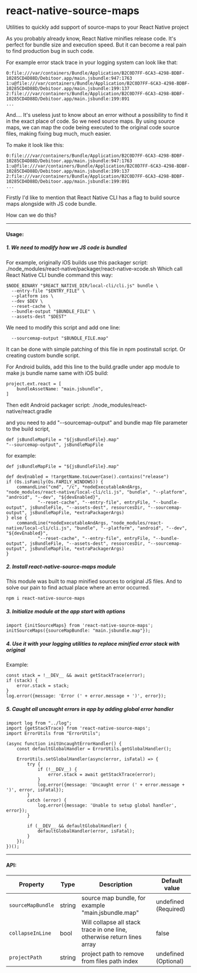 # react-native-source-maps
Utilities to quickly add support of source-maps to your React Native project

As you probably already know, React Native minifies release code. 
It's perfect for bundle size and execution speed. 
But it can become a real pain to find production bug in such code.

For example error stack trace in your logging system can look like that:
```
0:file:///var/containers/Bundle/Application/B2C0D7FF-6CA3-4298-BDBF-10285CD4D88D/Debitoor.app/main.jsbundle:947:1763
1:u@file:///var/containers/Bundle/Application/B2C0D7FF-6CA3-4298-BDBF-10285CD4D88D/Debitoor.app/main.jsbundle:199:137
2:file:///var/containers/Bundle/Application/B2C0D7FF-6CA3-4298-BDBF-10285CD4D88D/Debitoor.app/main.jsbundle:199:891
...
```

And....
It's useless just to know about an error without a possibility to find it in the exact place of code. So we need source maps.
By using source maps, we can map the code being executed to the original code source files, making fixing bug much, much easier.

To make it look like this:
```
0:file:///var/containers/Bundle/Application/B2C0D7FF-6CA3-4298-BDBF-10285CD4D88D/Debitoor.app/main.jsbundle:947:1763
1:u@file:///var/containers/Bundle/Application/B2C0D7FF-6CA3-4298-BDBF-10285CD4D88D/Debitoor.app/main.jsbundle:199:137
2:file:///var/containers/Bundle/Application/B2C0D7FF-6CA3-4298-BDBF-10285CD4D88D/Debitoor.app/main.jsbundle:199:891
...
```

Firstly I'd like to mention that React Native CLI has a flag to build source maps alongside with JS code bundle.

How can we do this?

----------
#### Usage: 
##### 1. We need to modify how we JS code is bundled

For example, originally iOS builds use this packager script:
./node_modules/react-native/packager/react-native-xcode.sh
Which call React Native CLI bundle command this way:
```
$NODE_BINARY "$REACT_NATIVE_DIR/local-cli/cli.js" bundle \
  --entry-file "$ENTRY_FILE" \
  --platform ios \
  --dev $DEV \
  --reset-cache \
  --bundle-output "$BUNDLE_FILE" \
  --assets-dest "$DEST"
```
We need to modify this script and add one line:
```
  --sourcemap-output "$BUNDLE_FILE.map"
```
It can be done with simple patching of this file in npm postinstall script. Or creating custom bundle script.

For Android builds, add this line to the build.gradle under app module to make js bundle name same with iOS build:
```
project.ext.react = [
    bundleAssetName: "main.jsbundle",
]
```
Then edit Android packager script: ./node_modules/react-native/react.gradle

and you need to add "--sourcemap-output" and bundle map file parameter to the build script,
```
def jsBundleMapFile = "${jsBundleFile}.map"
"--sourcemap-output", jsBundleMapFile
```

for example:
```
def jsBundleMapFile = "${jsBundleFile}.map"

def devEnabled = !targetName.toLowerCase().contains("release")
if (Os.isFamily(Os.FAMILY_WINDOWS)) {
    commandLine("cmd", "/c", *nodeExecutableAndArgs, "node_modules/react-native/local-cli/cli.js", "bundle", "--platform", "android", "--dev", "${devEnabled}",
            "--reset-cache", "--entry-file", entryFile, "--bundle-output", jsBundleFile, "--assets-dest", resourcesDir, "--sourcemap-output", jsBundleMapFile, *extraPackagerArgs)
} else {
    commandLine(*nodeExecutableAndArgs, "node_modules/react-native/local-cli/cli.js", "bundle", "--platform", "android", "--dev", "${devEnabled}",
            "--reset-cache", "--entry-file", entryFile, "--bundle-output", jsBundleFile, "--assets-dest", resourcesDir, "--sourcemap-output", jsBundleMapFile, *extraPackagerArgs)
}
```

##### 2. Install react-native-source-maps module
This module was built to map minified sources to original JS files. 
And to solve our pain to find actual place where an error occurred. 

`npm i react-native-source-maps`

##### 3. Initialize module at the app start with options
```
import {initSourceMaps} from 'react-native-source-maps';
initSourceMaps({sourceMapBundle: "main.jsbundle.map"});
```

##### 4. Use it with your logging utilities to replace minified error stack with original
Example:
```
const stack = !__DEV__ && await getStackTrace(error);
if (stack) {
    error.stack = stack;
}
log.error({message: 'Error (' + error.message + ')', error});
```

##### 5. Caught all uncaught errors in app by adding global error handler
```
import log from "../log";
import {getStackTrace} from 'react-native-source-maps';
import ErrorUtils from "ErrorUtils";

(async function initUncaughtErrorHandler() {
    const defaultGlobalHandler = ErrorUtils.getGlobalHandler();

    ErrorUtils.setGlobalHandler(async(error, isFatal) => {
        try {
            if (!__DEV__) {
                error.stack = await getStackTrace(error);
            }
            log.error({message: 'Uncaught error (' + error.message + ')', error, isFatal});
        }
        catch (error) {
            log.error({message: 'Unable to setup global handler', error});
        }

        if (__DEV__ && defaultGlobalHandler) {
            defaultGlobalHandler(error, isFatal);
        }
    });
})();
```

----------
#### API:
Property     | Type | Description | Default value
------------ | ---- | ----------- | -------------
`sourceMapBundle` | string | source map bundle, for example "main.jsbundle.map" | undefined (Required)
`collapseInLine`  | bool   | Will collapse all stack trace in one line, otherwise return lines array | false
`projectPath`     | string | project path to remove from files path index | undefined (Optional)  
